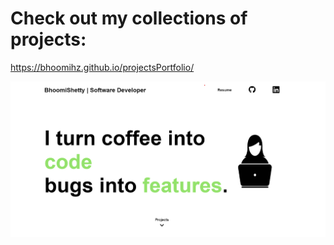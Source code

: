 # Check out my collections of projects:
https://bhoomihz.github.io/projectsPortfolio/

<img src="./assests/portfolio.png"></img>
